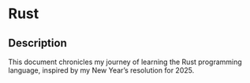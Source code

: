 # Rust

## Description
This document chronicles my journey of learning the Rust programming language, inspired by my New Year’s resolution for 2025.
